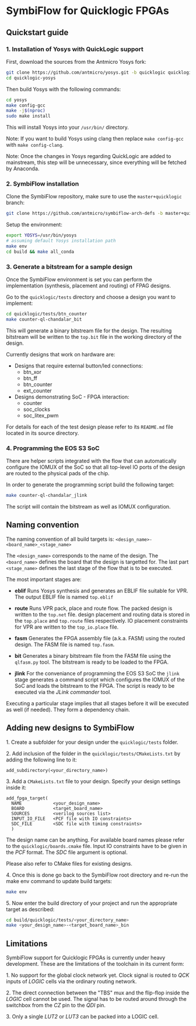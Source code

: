 # SymbiFlow for Quicklogic FPGAs

## Quickstart guide

### 1. Installation of Yosys with QuickLogic support

First, download the sources from the Antmicro Yosys fork:

```bash
git clone https://github.com/antmicro/yosys.git -b quicklogic quicklogic-yosys
cd quicklogic-yosys
```

Then build Yosys with the following commands:

```bash
cd yosys
make config-gcc
make -j$(nproc)
sudo make install
```

This will install Yosys into your `/usr/bin/` directory.

Note: If you want to build Yosys using clang then replace `make config-gcc` with `make config-clang`.

Note: Once the changes in Yosys regarding QuickLogic are added to mainstream, this step will be unnecessary, since everything will be fetched by Anaconda.

### 2. SymbiFlow installation

Clone the SymbiFlow repository, make sure to use the `master+quicklogic` branch:

```bash
git clone https://github.com/antmicro/symbiflow-arch-defs -b master+quicklogic
```

Setup the environment:

```bash
export YOSYS=/usr/bin/yosys
# assuming default Yosys installation path
make env
cd build && make all_conda
```

### 3. Generate a bitstream for a sample design

Once the SymbiFlow environment is set you can perform the implementation (synthesis, placement and routing) of FPAG designs.

Go to the `quicklogic/tests` directory and choose a design you want to implement:

```bash
cd quicklogic/tests/btn_counter
make counter-ql-chandalar_bit
```

This will generate a binary bitstream file for the design. The resulting bitstream will be written to the `top.bit` file in the working directory of the design.

Currently designs that work on hardware are:

- Designs that require external button/led connections:
	- btn_xor
	- btn_ff
	- btn_counter
	- ext_counter
- Designs demonstrating SoC - FPGA interaction:
	- counter
	- soc_clocks
	- soc_litex_pwm

For details for each of the test design please refer to its `README.md` file located in its source directory.

### 4. Programming the EOS S3 SoC

There are helper scripts integrated with the flow that can automatically configure the IOMUX of the SoC so that all top-level IO ports of the design are routed to the physical pads of the chip.

In order to generate the programming script build the following target:

```bash
make counter-ql-chandalar_jlink
```

The script will contain the bitstream as well as IOMUX configuration.

## Naming convention

The naming convention of all build targets is: `<design_name>-<board_name>_<stage_name>`

The `<design_name>` corresponds to the name of the design. The `<board_name>` defines the board that the design is targetted for. The last part `<stage_name>` defines the last stage of the flow that is to be executed.

The most important stages are:

- **eblif**
    Runs Yosys synthesis and generates an EBLIF file suitable for 	VPR. The output EBLIF file is named `top.eblif`

- **route**
    Runs VPR pack, place and route flow. The packed design is written to the `top.net` file. design placement and routing data is stored in the `top.place` and `top.route` files respectively. IO placement constraints for VPR are written to the `top_io.place` file.

- **fasm**
    Generates the FPGA assembly file (a.k.a. FASM) using the routed design. The FASM file is named `top.fasm`.

- **bit**
    Generates a binary bitstream file from the FASM file using the `qlfasm.py` tool. The bitstream is ready to be loaded to the FPGA.

- **jlink**
    For the conveniance of programming the EOS S3 SoC the `jlink` stage generates a command script which configures the IOMUX of the SoC and loads the bitstream to the FPGA. The script is ready to be executed via the *JLink commander* tool.

Executing a particular stage implies that all stages before it will be executed as well (if needed). They form a dependency chain.

## Adding new designs to SymbiFlow

1\. Create a subfolder for your design under the `quicklogic/tests` folder.

2\. Add inclusion of the folder in the `quicklogic/tests/CMakeLists.txt` by adding the following line to it:

```plaintext
add_subdirectory(<your_directory_name>)
```

3\. Add a `CMakeLists.txt` file to your design. Specify your design settings inside it:

```plaintext
add_fpga_target(
  NAME            <your_design_name>
  BOARD           <target_board_name>
  SOURCES         <verilog sources list>
  INPUT_IO_FILE   <PCF file with IO constraints>
  SDC_FILE        <SDC file with timing constraints>
  )
```

The design name can be anything. For available board names please refer to the `quicklogic/boards.cmake` file. Input IO constraints have to be given in the *PCF* format. The *SDC* file argument is optional. 

Please also refer to CMake files for existing designs.

4\. Once this is done go back to the SymbiFlow root directory and re-run the make env command to update build targets:

```bash
make env
```

5\. Now enter the build directory of your project and run the appropriate target as described:

```bash
cd build/quicklogic/tests/<your_directory_name>
make <your_design_name>-<target_board_name>_bin
```

## Limitations

SymbiFlow support for Quicklogic FPGAs is currently under heavy development. These are the limitations of the toolchain in its current form:

1\. No support for the global clock network yet. Clock signal is routed to *QCK* inputs of *LOGIC* cells via the ordinary routing network.

2\. The direct connection between the "TBS" mux and the flip-flop inside the *LOGIC* cell cannot be used. The signal has to be routed around through the switchbox from the *CZ* pin to the *QDI* pin.

3\. Only a single *LUT2* or *LUT3* can be packed into a LOGIC cell.